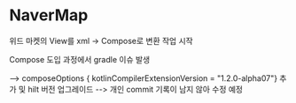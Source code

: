 # NaverMap

위드 마켓의 View를 xml -> Compose로 변환 작업 시작 


Compose 도입 과정에서 gradle 이슈 발생

-->  composeOptions {   kotlinCompilerExtensionVersion = "1.2.0-alpha07"} 추가 및 hilt 버전 업그레이드 
-->  개인 commit 기록이 남지 않아 수정 예정
